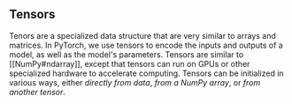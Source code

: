 ## Tensors

Tenors are a specialized data structure that are very similar to arrays and matrices. In PyTorch, we use tensors to encode the inputs and outputs of a model, as well as the model's parameters. Tensors are similar to [[NumPy#ndarray]], except that tensors can run on GPUs or other specialized hardware to accelerate computing. Tensors can be initialized in various ways, either *directly from data*,  *from a NumPy array*, or *from another tensor*.